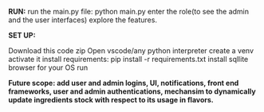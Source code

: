 **RUN:**
run the main.py file: python main.py
enter the role(to see the admin and the user interfaces)
explore the features.

**SET UP:**

Download this code zip
Open vscode/any python interpreter
create a venv
activate it
install requirements: pip install -r requirements.txt
install sqllite browser for your OS
run

**Future scope: add user and admin logins, UI, notifications, front end frameworks, user and admin authentications, mechansim to dynamically update ingredients stock with respect to its usage in flavors.**
